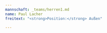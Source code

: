 ```yaml
---
mannschaft: _teams/herren1.md
name: Paul Lacher
freitext: "<strong>Position:</strong> Außen"

---
```

